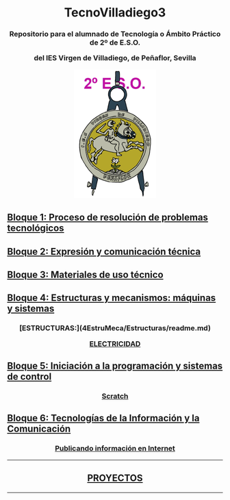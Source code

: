 <h1 align="center">TecnoVilladiego3</h1>

<h3 align="center"> Repositorio para el alumnado de Tecnología o Ámbito Práctico de 2º de E.S.O.

del IES Virgen de Villadiego,
de Peñaflor, Sevilla

![logo](img/logo_fondo_transparente200x300.png)
</h3>

## [Bloque 1: Proceso de resolución de problemas tecnológicos](1Proceso/readme.md)

## [Bloque 2: Expresión y comunicación técnica](2Expresion/readme.md)

## [Bloque 3: Materiales de uso técnico](3Materiales/readme.md)

## [Bloque 4: Estructuras y mecanismos: máquinas y sistemas](4EstruMeca/readme.md)

<h3 align="center"> [ESTRUCTURAS:](4EstruMeca/Estructuras/readme.md)

 [ELECTRICIDAD](4EstruMeca/Electricidad/readme.md)
</h3>

## [Bloque 5: Iniciación a la programación y sistemas de control](5ProgSisCont/readme.md)

<h3 align="center">

[Scratch](/5ProgSisCont/Scratch/readme.md)

</h3>


## [Bloque 6: Tecnologías de la Información y la Comunicación](6TIC/readme.md)

<h3 align="center">

[Publicando información en Internet](/6TIC/readme.md)

</h3>

***
<h2 align="center">

[PROYECTOS](/Proyectos/readme.md)

</h2>

***
